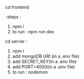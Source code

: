 cd frontend

-steps : 

1. npm i
2. to run : npm run dev

cd server : 

1. npm i
2. add mongoDB URI (in a .env file)
3. add SECRET_KEY(in a .env file)
4. add PORT=4000(in a .env file)
5. to run : nodemon
